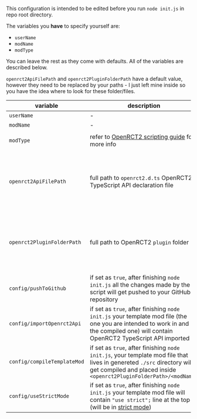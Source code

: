 This configuration is intended to be edited before you run `node init.js` in repo root directory.

The variables you **have** to specify yourself are:
- `userName`
- `modName`
- `modType`

You can leave the rest as they come with defaults. All of the variables are described below.

`openrct2ApiFilePath` and `openrct2PluginFolderPath` have a default value, however they need to be replaced by your paths - I just left mine inside so you have the idea where to look for these folder/files.

|variable|description|requires editing?|type|value
|--|--|--|--|--|
|`userName`|-|yes|string|any
|`modName`|-|yes|string|any
|`modType`|refer to [OpenRCT2 scripting guide](https://github.com/OpenRCT2/OpenRCT2/blob/develop/distribution/scripting.md) for more info|yes|string|`remote` or `local`
|`openrct2ApiFilePath`|full path to `openrct2.d.ts` OpenRCT2 TypeScript API declaration file|yes, if `config/importOpenrct2Api` set to `true`|string|any (it needs to be a valid path for it to work)
|`openrct2PluginFolderPath`|full path to OpenRCT2 `plugin` folder|yes|string|any (it needs to be a valid path for it to work)|
`config/pushToGithub`|if set as `true`, after finishing `node init.js` all the changes made by the script will get pushed to your GitHub repository|no (default: `false`)|boolean|`true` or `false`|
|`config/importOpenrct2Api`|if set as `true`, after finishing `node init.js` your template mod file (the one you are intended to work in and the compiled one) will contain OpenRCT2 TypeScript API imported|no (default: `true`)|boolean|`true` or `false`|
|`config/compileTemplateMod`|if set as `true`, after finishing `node init.js`, your template mod file that lives in genereted `./src` directory will get compiled and placed inside `<openrct2PluginFolderPath>/<modName>`|no (default: `true`)|boolean|`true` or `false`|
|`config/useStrictMode`|if set as `true`, after finishing `node init.js` your template mod file will contain `"use strict";` line at the top (will be in [strict mode](https://developer.mozilla.org/en-US/docs/Web/JavaScript/Reference/Strict_mode))| no (default:`false`)|boolean|`true` or `false`|
